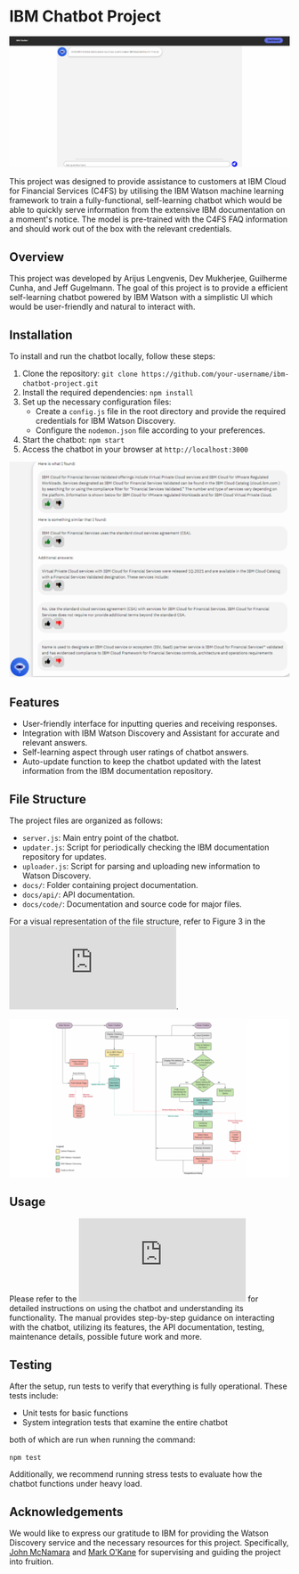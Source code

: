 # IBM Chatbot Project

![Chatbot front page](https://github.com/ArijusLengvenis/ibm-chatbot/blob/main/img/chatbotimg.png?raw=true)

This project was designed to provide assistance to customers at IBM Cloud for Financial Services (C4FS) by utilising the IBM Watson machine learning framework to train a fully-functional, self-learning chatbot which would be able to quickly serve information from the extensive IBM documentation on a moment's notice. The model is pre-trained with the C4FS FAQ information and should work out of the box with the relevant credentials.

## Overview
This project was developed by Arijus Lengvenis, Dev Mukherjee, Guilherme Cunha, and Jeff Gugelmann. The goal of this project is to provide a efficient self-learning chatbot powered by IBM Watson with a simplistic UI which would be user-friendly and natural to interact with.

## Installation
To install and run the chatbot locally, follow these steps:

1. Clone the repository: `git clone https://github.com/your-username/ibm-chatbot-project.git`
2. Install the required dependencies: `npm install`
3. Set up the necessary configuration files:
   - Create a `config.js` file in the root directory and provide the required credentials for IBM Watson Discovery.
   - Configure the `nodemon.json` file according to your preferences.
4. Start the chatbot: `npm start`
5. Access the chatbot in your browser at `http://localhost:3000`

![Chatbot message screen](https://github.com/ArijusLengvenis/ibm-chatbot/blob/main/img/message_screen.png?raw=true)

## Features
- User-friendly interface for inputting queries and receiving responses.
- Integration with IBM Watson Discovery and Assistant for accurate and relevant answers.
- Self-learning aspect through user ratings of chatbot answers.
- Auto-update function to keep the chatbot updated with the latest information from the IBM documentation repository.

## File Structure
The project files are organized as follows:

- `server.js`: Main entry point of the chatbot.
- `updater.js`: Script for periodically checking the IBM documentation repository for updates.
- `uploader.js`: Script for parsing and uploading new information to Watson Discovery.
- `docs/`: Folder containing project documentation.
- `docs/api/`: API documentation.
- `docs/code/`: Documentation and source code for major files.

For a visual representation of the file structure, refer to Figure 3 in the ![user manual](https://github.com/ArijusLengvenis/ibm-chatbot/main/docs/user_manual.pdf).

![Flowchart diagram](https://github.com/ArijusLengvenis/ibm-chatbot/blob/main/img/flowchart.png?raw=true)

## Usage
Please refer to the ![user manual](https://github.com/ArijusLengvenis/ibm-chatbot/main/docs/user_manual.pdf) for detailed instructions on using the chatbot and understanding its functionality. The manual provides step-by-step guidance on interacting with the chatbot, utilizing its features, the API documentation, testing, maintenance details, possible future work and more.

## Testing

After the setup, run tests to verify that everything is fully operational. These tests include:

- Unit tests for basic functions
- System integration tests that examine the entire chatbot

both of which are run when running the command:

`npm test`

Additionally, we recommend running stress tests to evaluate how the chatbot functions under heavy load. 

## Acknowledgements
We would like to express our gratitude to IBM for providing the Watson Discovery service and the necessary resources for this project. Specifically, [John McNamara](https://www.linkedin.com/in/jonmcnamara/) and [Mark O'Kane](https://www.linkedin.com/in/markokane/) for supervising and guiding the project into fruition.